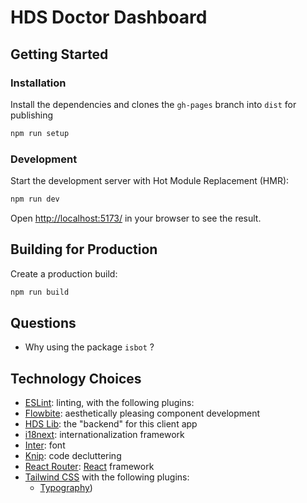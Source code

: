 # HDS Doctor Dashboard

## Getting Started

### Installation

Install the dependencies and clones the `gh-pages` branch into `dist` for publishing

```bash
npm run setup
```

### Development

Start the development server with Hot Module Replacement (HMR):

```bash
npm run dev
```

Open [http://localhost:5173/](http://localhost:5173/) in your browser to see the result.

## Building for Production

Create a production build:

```bash
npm run build
```

## Questions

- Why using the package `isbot` ?

## Technology Choices

- [ESLint](https://eslint.org/): linting, with the following plugins:
- [Flowbite](https://flowbite.com/): aesthetically pleasing component development
- [HDS Lib](https://github.com/healthdatasafe/hds-lib-js): the "backend" for this client app
- [i18next](https://www.i18next.com/): internationalization framework
- [Inter](https://fonts.google.com/specimen/Inter): font
- [Knip](https://knip.dev/): code decluttering
- [React Router](https://reactrouter.com/): [React](https://react.dev/) framework
- [Tailwind CSS](https://tailwindcss.com/) with the following plugins:
  - [Typography](https://github.com/tailwindlabs/tailwindcss-typography))
